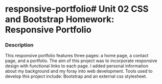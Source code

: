 # responsive-portfolio# Unit 02 CSS and Bootstrap Homework: Responsive Portfolio


### Description

This responsive portfolio features three pages: a home page, a contact page, and a portfolio. The aim of this project was to incorporate responsive design with functional links to each page. I added personal information about my background and my foray into web development.  Tools used to develop this project include: Bootstrap and an external css stylesheet. 





